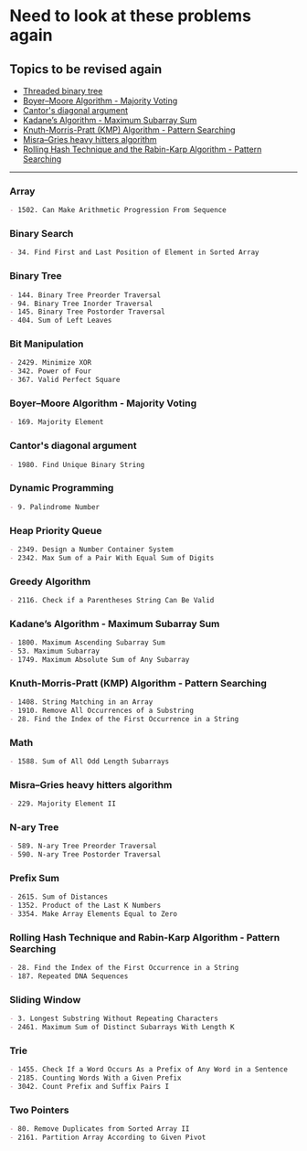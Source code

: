 # Need to look at these problems again

## Topics to be revised again

- [Threaded binary tree](https://www.geeksforgeeks.org/threaded-binary-tree/)
- [Boyer–Moore Algorithm - Majority Voting](https://www.geeksforgeeks.org/boyer-moore-majority-voting-algorithm/)
- [Cantor's diagonal argument](https://en.wikipedia.org/wiki/Cantor%27s_diagonal_argument)
- [Kadane’s Algorithm - Maximum Subarray Sum](https://www.geeksforgeeks.org/largest-sum-contiguous-subarray/)
- [Knuth-Morris-Pratt (KMP) Algorithm - Pattern Searching](https://www.geeksforgeeks.org/kmp-algorithm-for-pattern-searching/)
- [Misra–Gries heavy hitters algorithm](https://en.wikipedia.org/wiki/Misra%E2%80%93Gries_heavy_hitters_algorithm)
- [Rolling Hash Technique and the Rabin-Karp Algorithm - Pattern Searching](https://www.geeksforgeeks.org/rabin-karp-algorithm-for-pattern-searching/)

---

### Array

```markdown
- 1502. Can Make Arithmetic Progression From Sequence
```

### Binary Search

```markdown
- 34. Find First and Last Position of Element in Sorted Array
```

### Binary Tree

```markdown
- 144. Binary Tree Preorder Traversal
- 94. Binary Tree Inorder Traversal
- 145. Binary Tree Postorder Traversal
- 404. Sum of Left Leaves
```

### Bit Manipulation

```markdown
- 2429. Minimize XOR
- 342. Power of Four
- 367. Valid Perfect Square
```

### Boyer–Moore Algorithm - Majority Voting

```markdown
- 169. Majority Element
```

### Cantor's diagonal argument

```markdown
- 1980. Find Unique Binary String
```

### Dynamic Programming

```markdown
- 9. Palindrome Number
```

### Heap Priority Queue

```markdown
- 2349. Design a Number Container System
- 2342. Max Sum of a Pair With Equal Sum of Digits
```

### Greedy Algorithm

```markdown
- 2116. Check if a Parentheses String Can Be Valid
```

### Kadane’s Algorithm - Maximum Subarray Sum

```markdown
- 1800. Maximum Ascending Subarray Sum
- 53. Maximum Subarray
- 1749. Maximum Absolute Sum of Any Subarray
```

### Knuth-Morris-Pratt (KMP) Algorithm - Pattern Searching

```markdown
- 1408. String Matching in an Array
- 1910. Remove All Occurrences of a Substring
- 28. Find the Index of the First Occurrence in a String
```

### Math

```markdown
- 1588. Sum of All Odd Length Subarrays
```

### Misra–Gries heavy hitters algorithm

```markdown
- 229. Majority Element II
```

### N-ary Tree

```markdown
- 589. N-ary Tree Preorder Traversal
- 590. N-ary Tree Postorder Traversal
```

### Prefix Sum

```markdown
- 2615. Sum of Distances
- 1352. Product of the Last K Numbers
- 3354. Make Array Elements Equal to Zero
```

### Rolling Hash Technique and Rabin-Karp Algorithm - Pattern Searching

```markdown
- 28. Find the Index of the First Occurrence in a String
- 187. Repeated DNA Sequences
```

### Sliding Window

```markdown
- 3. Longest Substring Without Repeating Characters
- 2461. Maximum Sum of Distinct Subarrays With Length K
```

### Trie

```markdown
- 1455. Check If a Word Occurs As a Prefix of Any Word in a Sentence
- 2185. Counting Words With a Given Prefix
- 3042. Count Prefix and Suffix Pairs I
```

### Two Pointers

```markdown
- 80. Remove Duplicates from Sorted Array II
- 2161. Partition Array According to Given Pivot
```
